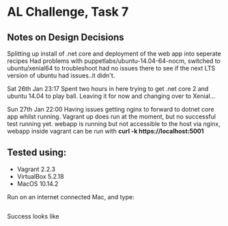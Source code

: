 
# AL Challenge, Task 7


## Notes on Design Decisions
Splitting up install of .net core and deployment of the web app into seperate recipes
Had problems with puppetlabs/ubuntu-14.04-64-nocm, switched to ubuntu/xenial64 to troubleshoot had no issues there to see if the next LTS version of ubuntu had issues..it didn't. 

Sat 26th Jan 23:17 Spent two hours in here trying to get .net core 2 and ubuntu 14.04 to play ball. Leaving it for now and changing over to Xenial...

Sun 27th Jan 22:00 Having issues getting nginx to forward to dotnet core app whilst running. Vagrant up does run at the moment, but no successful test running yet. webapp is running but not accessible to the host via nginx, webapp inside vagrant can be run with **curl -k https://localhost:5001**

## Tested using:
* Vagrant 2.2.3
* VirtualBox 5.2.18
* MacOS 10.14.2

Run on an internet connected Mac, and type:

~~~

~~~

Success looks like
~~~

~~~
